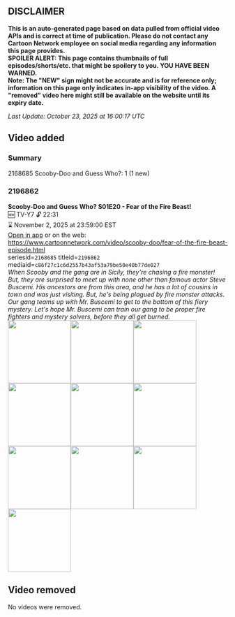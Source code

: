## DISCLAIMER
**This is an auto-generated page based on data pulled from official video APIs and is correct at time of publication. Please do not contact any Cartoon Network employee on social media regarding any information this page provides.**  
**SPOILER ALERT: This page contains thumbnails of full episodes/shorts/etc. that might be spoilery to you. YOU HAVE BEEN WARNED.**  
**Note: The "NEW" sign might not be accurate and is for reference only; information on this page only indicates in-app visibility of the video. A "removed" video here might still be available on the website until its expiry date.**  

_Last Update: October 23, 2025 at 16:00:17 UTC_
## Video added
### Summary
2168685 Scooby-Doo and Guess Who?: 1 (1 new)  
### 2196862
**Scooby-Doo and Guess Who? S01E20 - Fear of the Fire Beast!**  
🆕 TV-Y7 🔓 22:31  
⌛ November 2, 2025 at 23:59:00 EST  
[Open in app](https://cnvideo.sercomkc.org/redirector.html?type=cnapp&seriesid=10000000000&titleid=2196862&mediaid=c86f27c1c6d2557b43af53a79be50e40b77de027) or on the web: https://www.cartoonnetwork.com/video/scooby-doo/fear-of-the-fire-beast-episode.html  
seriesid=`2168685` titleid=`2196862` mediaid=`c86f27c1c6d2557b43af53a79be50e40b77de027`  
_When Scooby and the gang are in Sicily, they're chasing a fire monster! But, they are surprised to meet up with none other than famous actor Steve Buscemi. His ancestors are from this area, and he has a lot of cousins in town and was just visiting. But, he's being plagued by fire monster attacks. Our gang teams up with Mr. Buscemi to get to the bottom of this fiery mystery. Let's hope Mr. Buscemi can train our gang to be proper fire fighters and mystery solvers, before they all get burned._  
<a href="https://s3.amazonaws.com/cartoonorchestrator/2196862_001_1280x720.jpg"><img src="https://s3.amazonaws.com/cartoonorchestrator/2196862_001_640x360.jpg" height="144px" /></a><a href="https://s3.amazonaws.com/cartoonorchestrator/2196862_002_1280x720.jpg"><img src="https://s3.amazonaws.com/cartoonorchestrator/2196862_002_640x360.jpg" height="144px" /></a><a href="https://s3.amazonaws.com/cartoonorchestrator/2196862_003_1280x720.jpg"><img src="https://s3.amazonaws.com/cartoonorchestrator/2196862_003_640x360.jpg" height="144px" /></a><a href="https://s3.amazonaws.com/cartoonorchestrator/2196862_004_1280x720.jpg"><img src="https://s3.amazonaws.com/cartoonorchestrator/2196862_004_640x360.jpg" height="144px" /></a><a href="https://s3.amazonaws.com/cartoonorchestrator/2196862_005_1280x720.jpg"><img src="https://s3.amazonaws.com/cartoonorchestrator/2196862_005_640x360.jpg" height="144px" /></a><a href="https://s3.amazonaws.com/cartoonorchestrator/2196862_006_1280x720.jpg"><img src="https://s3.amazonaws.com/cartoonorchestrator/2196862_006_640x360.jpg" height="144px" /></a><a href="https://s3.amazonaws.com/cartoonorchestrator/2196862_007_1280x720.jpg"><img src="https://s3.amazonaws.com/cartoonorchestrator/2196862_007_640x360.jpg" height="144px" /></a><a href="https://s3.amazonaws.com/cartoonorchestrator/2196862_008_1280x720.jpg"><img src="https://s3.amazonaws.com/cartoonorchestrator/2196862_008_640x360.jpg" height="144px" /></a><a href="https://s3.amazonaws.com/cartoonorchestrator/2196862_009_1280x720.jpg"><img src="https://s3.amazonaws.com/cartoonorchestrator/2196862_009_640x360.jpg" height="144px" /></a><a href="https://s3.amazonaws.com/cartoonorchestrator/2196862_010_1280x720.jpg"><img src="https://s3.amazonaws.com/cartoonorchestrator/2196862_010_640x360.jpg" height="144px" /></a>
## Video removed
No videos were removed.  
